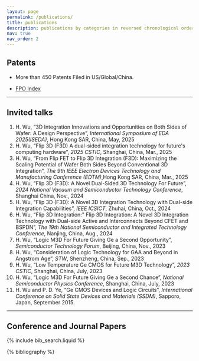 ```yaml
---
layout: page
permalink: /publications/
title: publications
description: publications by categories in reversed chronological order.
nav: true
nav_order: 2
---
```

## Patents
- More than 450 Patents Filed in US/Global/China.

- <p> <a href='https://www.freepatentsonline.com/result.html?p=1&edit_alert=&srch=xprtsrch&query_txt=IN%2FWu%2CHeng+AADR%2FARMONK&uspat=on&usapp=on&eupat=on&jp=on&pct=on&depat=on&date_range=all&stemming=on&sort=chron&search=Search'>FPO Index</a> </p>

---

## Invited talks
1. H. Wu, “3D Integration Innovations and Opportunities on Both Sides of Wafer: A Design Perspective”, _International Symposium of EDA 2025(ISEDA)_, Hong Kong SAR, China, May, 2025  
2. H. Wu, “Flip 3D (F3D) A dual-sided integration technology for future's computing hardware”, _2025 CSTIC_, Shanghai, China, Mar., 2025   
3. H. Wu, “From Flip FET to Flip 3D Integration (F3D): Maximizing the Scaling Potential of Wafer Both Sides Beyond Conventional 3D Integration”, _The 9th IEEE Electron Devices Technology and Manufacturing Conference (EDTM)_,Hong Kong SAR, China, Mar., 2025  
4. H. Wu, “Flip 3D (F3D): A Novel Dual-Sided 3D Technology For Future”, _2024 National Vacuum and Semiconductor Technology Conference_, Shanghai China, Nov., 2024    
5. H. Wu, “Flip 3D (F3D): A Novel 3D Integration Technology with Dual-side Integration Capabilities”, _IEEE ICSICT_, Zhuhai, China, Oct., 2024  
6. H. Wu, “Flip 3D Integration:" Flip 3D Integration: A Novel 3D Integration Technology with Dual-side Active and Interconnects Beyond CFET and BSPDN”, _The 19th National Semiconductor and Integrated Technology Conference_, Nanjing, China, Aug., 2024  
7. H. Wu, “Logic M3D For Future Giving Ge a Second Opportunity”, _Semiconductor Technology Forum_, Beijing, China, Nov., 2023  
8. H. Wu, “Consideration of Logic Technology for GAA and Beyond in Angstrom Age”, _STW_, Shenzheng, China, Sep., 2023  
9. H. Wu, “Low Temperature Ge CMOS for Future M3D Technology”, _2023 CSTIC_, Shanghai, China, July, 2023  
10. H. Wu, “Logic M3D For Future Giving Ge a Second Chance”, _National Semiconductor Physics Conference_, Shanghai, China, July, 2023  
11. H. Wu and P. D. Ye, “Ge CMOS Devices and Logic Circuits”, _International Conference on Solid State Devices and Materials (SSDM)_, Sapporo, Japan, September 2015.

---
## Conference and Journal Papers
<!-- _pages/publications.md -->

<!-- Bibsearch Feature -->

{% include bib_search.liquid %}

<div class="publications">

{% bibliography %}

</div>
